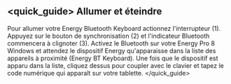 ## <quick_guide> Allumer et éteindre

Pour allumer votre Energy Bluetooth Keyboard actionnez l'interrupteur (1). Appuyez sur le bouton de synchronisation (2) et l'indicateur Bluetooth commencera à clignoter (3). Activez le Bluetooth sur votre Energy Pro 8 Windows et attendez le dispositif Energy qu'apparaisse dans la liste des appareils à proximité (Energy BT Keyboard). Une fois que le dispositif est apparu dans la liste, cliquez dessus pour coupler avec le clavier et tapez le code numérique qui apparaît sur votre tablette.
</quick_guide>
